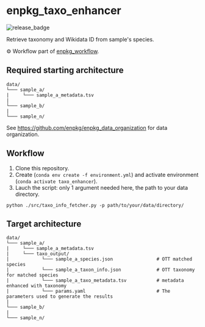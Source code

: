 # enpkg_taxo_enhancer

![release_badge](https://img.shields.io/github/v/release/enpkg/enpkg_taxo_enhancer)

Retrieve taxonomy and Wikidata ID from sample's species.  

⚙️ Workflow part of [enpkg_workflow](https://github.com/enpkg/enpkg_workflow).  

## Required starting architecture

```
data/
└─── sample_a/
|     └─── sample_a_metadata.tsv
|
└─── sample_b/
|
└─── sample_n/
```
See https://github.com/enpkg/enpkg_data_organization for data organization.

## Workflow

1. Clone this repository.
2. Create (<code>conda env create -f environment.yml</code>) and activate environment (<code>conda activate taxo_enhancer</code>).
3. Lauch the script: only 1 argument needed here, the path to your data directory.

```console
python ./src/taxo_info_fetcher.py -p path/to/your/data/directory/
```

## Target architecture

```
data/
└─── sample_a/
|     └─── sample_a_metadata.tsv 
|     └─── taxo_output/
|            └─── sample_a_species.json                # OTT matched species
|            └─── sample_a_taxon_info.json             # OTT taxonomy for matched species
|            └─── sample_a_taxo_metadata.tsv           # metadata enhanced with taxonomy
|            └─── params.yaml                          # The parameters used to generate the results
|
└─── sample_b/
|
└─── sample_n/
```
